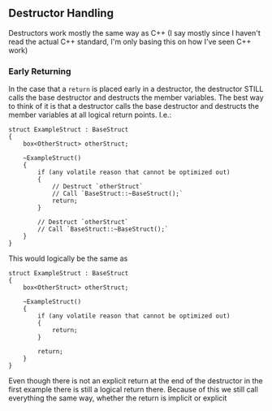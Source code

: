 ## Destructor Handling
Destructors work mostly the same way as C++ (I say mostly since I haven't read the actual C++ standard, I'm only basing this on how I've seen C++ work)

### Early Returning
In the case that a `return` is placed early in a destructor, the destructor STILL calls the base destructor and destructs the member variables.
The best way to think of it is that a destructor calls the base destructor and destructs the member variables at all logical return points.
I.e.:
    
    struct ExampleStruct : BaseStruct
    {
        box<OtherStruct> otherStruct;
        
        ~ExampleStruct()
        {
            if (any volatile reason that cannot be optimized out)
            {
                // Destruct `otherStruct`
                // Call `BaseStruct::~BaseStruct();`
                return;
            }
            
            // Destruct `otherStruct`
            // Call `BaseStruct::~BaseStruct();`
        }
    }

This would logically be the same as
    
    struct ExampleStruct : BaseStruct
    {
        box<OtherStruct> otherStruct;
        
        ~ExampleStruct()
        {
            if (any volatile reason that cannot be optimized out)
            {
                return;
            }
            
            return;
        }
    }

Even though there is not an explicit return at the end of the destructor in the first example there is still a logical return there.
Because of this we still call everything the same way, whether the return is implicit or explicit
